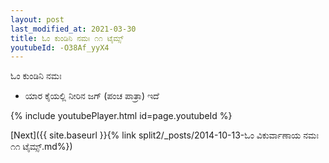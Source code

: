 ```yaml
---
layout: post
last_modified_at: 2021-03-30
title: ಓಂ ಕುಂಡಿನಿ ನಮಃ ೧೧ ಟೈಮ್ಸ್
youtubeId: -O38Af_yyX4
---
```

 
 
 ಓಂ ಕುಂಡಿನಿ ನಮಃ  
 
 -  ಯಾರ ಕೈಯಲ್ಲಿ ನೀರಿನ ಜಗ್ (ಪಂಚ ಪಾತ್ರಾ) ಇದೆ 
 
  
 
  
 
 
 
 
 
 


{% include youtubePlayer.html id=page.youtubeId %}
 
[Next]({{ site.baseurl }}{% link  split2/_posts/2014-10-13-ಓಂ ವಿಕುರ್ವಾಣಾಯ ನಮಃ ೧೧ ಟೈಮ್ಸ್.md%})
 
